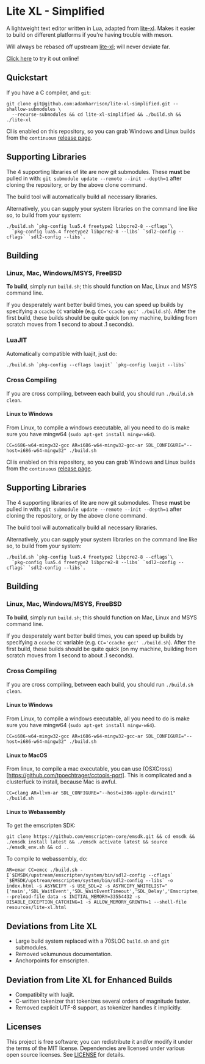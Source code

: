 # Lite XL - Simplified

A lightweight text editor written in Lua, adapted from [lite-xl]. Makes it easier to build
on different platforms if you're having trouble with meson.

Will always be rebased off upstream [lite-xl]; will never deviate far.

[Click here](https://adamharrison.github.io/lite-xl-simplified/) to try it out online!

## Quickstart

If you have a C compiler, and `git`:

```
git clone git@github.com:adamharrison/lite-xl-simplified.git --shallow-submodules \
  --recurse-submodules && cd lite-xl-simplified && ./build.sh && ./lite-xl
````

CI is enabled on this repository, so you can grab Windows and Linux builds from the 
`continuous` [release page](https://github.com/adamharrison/lite-xl-simplified/releases/tag/continuous).

## Supporting Libraries

The 4 supporting libraries of lite are now git submodules. These **must** be pulled in with: 
`git submodule update --remote --init --depth=1` after cloning the repository, or by the above clone command.

The build tool will automatically build all necessary libraries.

Alternatively, you can supply your system libraries on the command line like so, to build from your system:

```
./build.sh `pkg-config lua5.4 freetype2 libpcre2-8 --cflags`\
  `pkg-config lua5.4 freetype2 libpcre2-8 --libs` `sdl2-config --cflags` `sdl2-config --libs`.
```

## Building

### Linux, Mac, Windows/MSYS, FreeBSD

**To build**, simply run `build.sh`; this should function on Mac, Linux and MSYS command line.

If you desperately want better build times, you can speed up builds by specifying a `ccache`
`CC` variable (e.g. `CC='ccache gcc' ./build.sh`). After the first build, these builds should
be quite quick (on my machine, building from scratch moves from 1 second to about .1 seconds).

### LuaJIT

Automatically compatible with luajit, just do:

```
./build.sh `pkg-config --cflags luajit` `pkg-config luajit --libs`
```

### Cross Compiling

If you are cross compiling, between each build, you should run `./build.sh clean`.

#### Linux to Windows

From Linux, to compile a windows executable, all you need to do is make sure you have mingw64 (`sudo apt-get install mingw-w64`).

```
CC=i686-w64-mingw32-gcc AR=i686-w64-mingw32-gcc-ar SDL_CONFIGURE="--host=i686-w64-mingw32" ./build.sh
```

CI is enabled on this repository, so you can grab Windows and Linux builds from the 
`continuous` [release page](https://github.com/adamharrison/lite-xl-simplified/releases/tag/continuous).

## Supporting Libraries

The 4 supporting libraries of lite are now git submodules. These **must** be pulled in with: 
`git submodule update --remote --init --depth=1` after cloning the repository, or by the above clone command.

The build tool will automatically build all necessary libraries.

Alternatively, you can supply your system libraries on the command line like so, to build from your system:

```
./build.sh `pkg-config lua5.4 freetype2 libpcre2-8 --cflags`\
  `pkg-config lua5.4 freetype2 libpcre2-8 --libs` `sdl2-config --cflags` `sdl2-config --libs`.
```

## Building

### Linux, Mac, Windows/MSYS, FreeBSD

**To build**, simply run `build.sh`; this should function on Mac, Linux and MSYS command line.

If you desperately want better build times, you can speed up builds by specifying a `ccache`
`CC` variable (e.g. `CC='ccache gcc' ./build.sh`). After the first build, these builds should
be quite quick (on my machine, building from scratch moves from 1 second to about .1 seconds).

### Cross Compiling

If you are cross compiling, between each build, you should run `./build.sh clean`.

#### Linux to Windows

From Linux, to compile a windows executable, all you need to do is make sure you have mingw64 (`sudo apt-get install mingw-w64`).

```
CC=i686-w64-mingw32-gcc AR=i686-w64-mingw32-gcc-ar SDL_CONFIGURE="--host=i686-w64-mingw32" ./build.sh
```

#### Linux to MacOS

From linux, to compile a mac executable, you can use (OSXCross)[https://github.com/tpoechtrager/cctools-port]. 
This is complicated and a clusterfuck to install, because Mac is awful.

```
CC=clang AR=llvm-ar SDL_CONFIGURE="--host=i386-apple-darwin11" ./build.sh
```

#### Linux to Webassembly

To get the emscripten SDK:

```
git clone https://github.com/emscripten-core/emsdk.git && cd emsdk && ./emsdk install latest && ./emsdk activate latest && source ./emsdk_env.sh && cd ..
```

To compile to webassembly, do:

```
AR=emar CC=emcc ./build.sh -I`$EMSDK/upstream/emscripten/system/bin/sdl2-config --cflags` `$EMSDK/upstream/emscripten/system/bin/sdl2-config --libs` -o index.html -s ASYNCIFY -s USE_SDL=2 -s ASYNCIFY_WHITELIST="['main','SDL_WaitEvent','SDL_WaitEventTimeout','SDL_Delay','Emscripten_GLES_SwapWindow','SDL_UpdateWindowSurfaceRects','f_call','luaD_callnoyield','luaV_execute','luaD_precall','precallC','luaD_call','f_sleep','Emscripten_UpdateWindowFramebuffer','luaC_freeallobjects','GCTM','luaD_rawrunprotected','lua_close','close_state','f_end_frame','rencache_end_frame','ren_update_rects','renwin_update_rects','lua_pcallk','luaB_xpcall','dynCall_vii','f_wait_event']"  --preload-file data -s INITIAL_MEMORY=33554432 -s DISABLE_EXCEPTION_CATCHING=1 -s ALLOW_MEMORY_GROWTH=1 --shell-file resources/lite-xl.html
```

## Deviations from Lite XL

* Large build system replaced with a 70SLOC `build.sh` and `git` submodules.
* Removed volumunous documentation.
* Anchorpoints for emscripten.

## Deviation from Lite XL for Enhanced Builds

* Compatibilty with luajit.
* C-written tokenizer that tokenizes several orders of magnitude faster.
* Removed explicit UTF-8 support, as tokenizer handles it implicitly.

## Licenses

This project is free software; you can redistribute it and/or modify it under
the terms of the MIT license. Dependencies are licensed under various open
source licenses.  See [LICENSE] for details.

[lite-xl]:                    https://github.com/lite-xl/lite-xl
[LICENSE]:                    LICENSE

